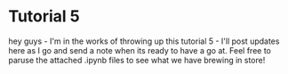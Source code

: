 # Tutorial 5

hey guys - I'm in the works of throwing up this tutorial 5 - I'll post updates here as I go and send a note when its ready to have a go at. Feel free to paruse the attached .ipynb files to see what we have brewing in store!
